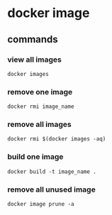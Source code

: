 
# docker image

## commands

### view all images
```
docker images
```

### remove one image
```
docker rmi image_name
```

### remove all images
```
docker rmi $(docker images -aq)
```

### build one image
```
docker build -t image_name .
```

### remove all unused image
```
docker image prune -a
```




